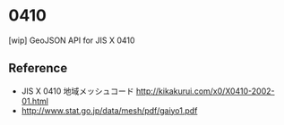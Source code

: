# 0410
[wip] GeoJSON API for JIS X 0410

## Reference 
- JIS X 0410 地域メッシュコード http://kikakurui.com/x0/X0410-2002-01.html
- http://www.stat.go.jp/data/mesh/pdf/gaiyo1.pdf
